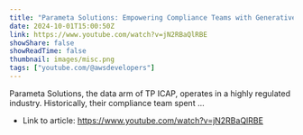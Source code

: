 ```yaml
---
title: "Parameta Solutions: Empowering Compliance Teams with Generative AI"
date: 2024-10-01T15:00:50Z
link: https://www.youtube.com/watch?v=jN2RBaQlRBE
showShare: false
showReadTime: false
thumbnail: images/misc.png
tags: ["youtube.com/@awsdevelopers"]
---
```

Parameta Solutions, the data arm of TP ICAP, operates in a highly regulated industry. Historically, their compliance team spent ...

- Link to article: https://www.youtube.com/watch?v=jN2RBaQlRBE